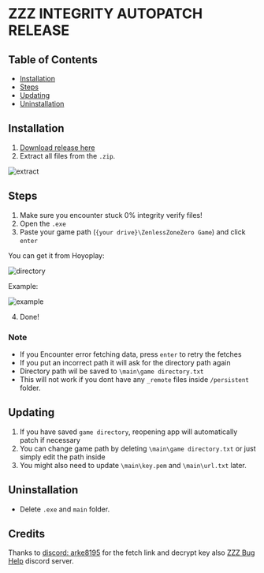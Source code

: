 # ZZZ INTEGRITY AUTOPATCH RELEASE

## Table of Contents
- [Installation](#installation)
- [Steps](#steps)
- [Updating](#updating)
- [Uninstallation](#uninstallation)

## Installation
1. [Download release here](https://github.com/Texas124/ZZZ-Integrity-Autopatch-Release/raw/main/ZZZ%20Integrity%20Auto%20Patcher.zip)
2. Extract all files from the `.zip`.

![extract](https://github.com/user-attachments/assets/bd013455-a53e-4f7c-9306-99c4cfb06c50)

## Steps
1. Make sure you encounter stuck 0% integrity verify files!
2. Open the `.exe`
3. Paste your game path (`{your drive}\ZenlessZoneZero Game`) and click `enter`

You can get it from Hoyoplay:

![directory](https://github.com/user-attachments/assets/16d15bf1-0c31-4e89-85b5-5f874eb0f9bd)

Example:

![example](https://github.com/user-attachments/assets/4fa3a4b2-7daf-4bcd-8eed-bb5b5991616e)

4. Done!

### Note
- If you Encounter error fetching data, press `enter` to retry the fetches
- If you put an incorrect path it will ask for the directory path again
- Directory path wil be saved to `\main\game directory.txt`
- This will not work if you dont have any `_remote` files inside `/persistent` folder.

## Updating
1. If you have saved `game directory`, reopening app will automatically patch if necessary
2. You can change game path by deleting `\main\game directory.txt` or just simply edit the path inside
3. You might also need to update `\main\key.pem` and `\main\url.txt` later.

## Uninstallation
- Delete `.exe` and `main` folder.

## Credits
Thanks to [discord: arke8195](https://github.com/yeonjunq/IWALY_ZZZ) for the fetch link and decrypt key also [ZZZ Bug Help](https://discord.gg/9QEuAZNhfX) discord server.
